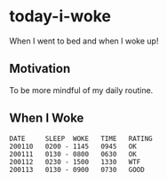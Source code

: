 # today-i-woke
When I went to bed and when I woke up!

## Motivation

To be more mindful of my daily routine.

## When I Woke

```when-i-woke
DATE     SLEEP  WOKE   TIME   RATING
200110   0200 - 1145   0945   OK
200111   0130 - 0800   0630   OK
200112   0230 - 1500   1330   WTF
200113   0130 - 0900   0730   GOOD
```
